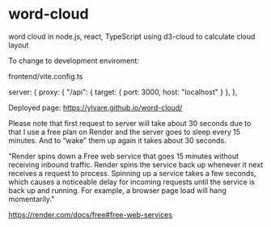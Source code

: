 # word-cloud

word cloud in node.js, react, TypeScript using d3-cloud to calculate cloud layout

To change to development enviroment:

frontend/vite.config.ts

server: {
proxy: {
"/api": { target: { port: 3000, host: "localhost" } },
},

Deployed page: https://ylvare.github.io/word-cloud/

Please note that first request to server will take about 30 seconds due to that I use a free plan on Render and the server goes to sleep every 15 minutes. And to “wake” them up again it takes about 30 seconds.

"Render spins down a Free web service that goes 15 minutes without receiving inbound traffic. Render spins the service back up whenever it next receives a request to process. Spinning up a service takes a few seconds, which causes a noticeable delay for incoming requests until the service is back up and running. For example, a browser page load will hang momentarily."

https://render.com/docs/free#free-web-services

